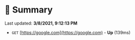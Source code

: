 # 📖 Summary
Last updated: **3/8/2021, 9:12:13 PM**

- `GET` [https://google.com](https://google.com) - **Up** (139ms)
